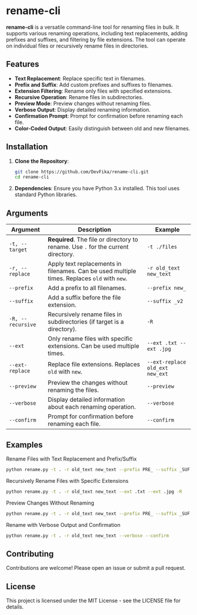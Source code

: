 # rename-cli

**rename-cli** is a versatile command-line tool for renaming files in bulk. It supports various renaming operations, including text replacements, adding prefixes and suffixes, and filtering by file extensions. The tool can operate on individual files or recursively rename files in directories.

## Features

- **Text Replacement**: Replace specific text in filenames.
- **Prefix and Suffix**: Add custom prefixes and suffixes to filenames.
- **Extension Filtering**: Rename only files with specified extensions.
- **Recursive Operation**: Rename files in subdirectories.
- **Preview Mode**: Preview changes without renaming files.
- **Verbose Output**: Display detailed renaming information.
- **Confirmation Prompt**: Prompt for confirmation before renaming each file.
- **Color-Coded Output**: Easily distinguish between old and new filenames.

## Installation

1. **Clone the Repository**:
   ```bash
   git clone https://github.com/DevFika/rename-cli.git
   cd rename-cli
   ```
2. **Dependencies**:
   Ensure you have Python 3.x installed. This tool uses standard Python libraries.

## Arguments

| Argument             | Description                                                                                       | Example                                             |
|----------------------|---------------------------------------------------------------------------------------------------|-----------------------------------------------------|
| `-t, --target`        | **Required**. The file or directory to rename. Use `.` for the current directory.                 | `-t ./files`                                        |
| `-r, --replace`       | Apply text replacements in filenames. Can be used multiple times. Replaces `old` with `new`.       | `-r old_text new_text`                              |
| `--prefix`            | Add a prefix to all filenames.                                                                    | `--prefix new_`                                   |
| `--suffix`            | Add a suffix before the file extension.                                                           | `--suffix _v2`                                    |
| `-R, --recursive`     | Recursively rename files in subdirectories (if target is a directory).                            | `-R`                                                |
| `--ext`               | Only rename files with specific extensions. Can be used multiple times.                            | `--ext .txt --ext .jpg`                             |
| `--ext-replace`       | Replace file extensions. Replaces `old` with `new`.                                           | `--ext-replace old_ext new_ext`                             |
| `--preview`           | Preview the changes without renaming the files.                                                   | `--preview`                                         |
| `--verbose`           | Display detailed information about each renaming operation.                                       | `--verbose`                                         |
| `--confirm`           | Prompt for confirmation before renaming each file.                                                | `--confirm`                                         |


## Examples

Rename Files with Text Replacement and Prefix/Suffix
```bash
python rename.py -t . -r old_text new_text --prefix PRE_ --suffix _SUF
```
Recursively Rename Files with Specific Extensions
```bash
python rename.py -t . -r old_text new_text --ext .txt --ext .jpg -R
```
Preview Changes Without Renaming
```bash
python rename.py -t . -r old_text new_text --prefix PRE_ --suffix _SUF --preview
```
Rename with Verbose Output and Confirmation
```bash
python rename.py -t . -r old_text new_text --verbose --confirm
```

## Contributing
Contributions are welcome! Please open an issue or submit a pull request.

## License
This project is licensed under the MIT License - see the LICENSE file for details.